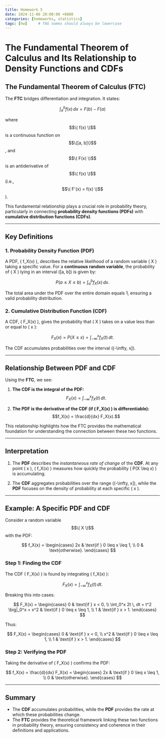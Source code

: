 ```yaml
---
title: Homework 5
date: 2024-11-06 20:00:00 +0800
categories: [homeworks, statistics]
tags: [hw]     # TAG names should always be lowercase
---
```



# The Fundamental Theorem of Calculus and Its Relationship to Density Functions and CDFs

## The Fundamental Theorem of Calculus (FTC)

The **FTC** bridges differentiation and integration. It states:

$$\int_a^b f(x) \, dx = F(b) - F(a)$$

where $$\( f(x) \)$$ is a continuous function on $$\([a, b]\)$$, and $$\( F(x) \)$$ is an antiderivative of $$\( f(x) \)$$ (i.e., $$\( F'(x) = f(x) \)$$).

This fundamental relationship plays a crucial role in probability theory, particularly in connecting **probability density functions (PDFs)** with **cumulative distribution functions (CDFs)**.

---

## Key Definitions

### 1. **Probability Density Function (PDF)**
A PDF, \( f_X(x) \), describes the relative likelihood of a random variable \( X \) taking a specific value. For a **continuous random variable**, the probability of \( X \) lying in an interval \([a, b]\) is given by:

$$P(a \leq X \leq b) = \int_a^b f_X(x) \, dx.$$

The total area under the PDF over the entire domain equals 1, ensuring a valid probability distribution.

### 2. **Cumulative Distribution Function (CDF)**
A CDF, \( F_X(x) \), gives the probability that \( X \) takes on a value less than or equal to \( x \):

$$F_X(x) = P(X \leq x) = \int_{-\infty}^x f_X(t) \, dt.$$

The CDF accumulates probabilities over the interval \((-\infty, x]\).

---

## Relationship Between PDF and CDF

Using the **FTC**, we see:

1. **The CDF is the integral of the PDF:**
   $$F_X(x) = \int_{-\infty}^x f_X(t) \, dt.$$

2. **The PDF is the derivative of the CDF (if \( F_X(x) \) is differentiable):**
   $$f_X(x) = \frac{d}{dx} F_X(x).$$

This relationship highlights how the FTC provides the mathematical foundation for understanding the connection between these two functions.

---

## Interpretation

1. The **PDF** describes the *instantaneous rate of change* of the **CDF**. At any point \( x \), \( f_X(x) \) measures how quickly the probability \( P(X \leq x) \) is accumulating.
   
2. The **CDF** aggregates probabilities over the range \((-\infty, x]\), while the **PDF** focuses on the density of probability at each specific \( x \).

---

## Example: A Specific PDF and CDF

Consider a random variable $$\( X \)$$ with the PDF:

$$
f_X(x) = 
\begin{cases} 
2x & \text{if } 0 \leq x \leq 1, \\
0 & \text{otherwise}.
\end{cases}
$$

### Step 1: Finding the CDF

The CDF \( F_X(x) \) is found by integrating \( f_X(x) \):

$$
F_X(x) = \int_{-\infty}^x f_X(t) \, dt.
$$

Breaking this into cases:

$$
F_X(x) = 
\begin{cases}
0 & \text{if } x < 0, \\
\int_0^x 2t \, dt = t^2 \big|_0^x = x^2 & \text{if } 0 \leq x \leq 1, \\
1 & \text{if } x > 1.
\end{cases}
$$

Thus:

$$
F_X(x) = 
\begin{cases}
0 & \text{if } x < 0, \\
x^2 & \text{if } 0 \leq x \leq 1, \\
1 & \text{if } x > 1.
\end{cases}
$$

### Step 2: Verifying the PDF

Taking the derivative of \( F_X(x) \) confirms the PDF:

$$
f_X(x) = \frac{d}{dx} F_X(x) = 
\begin{cases}
2x & \text{if } 0 \leq x \leq 1, \\
0 & \text{otherwise}.
\end{cases}
$$

---

## Summary

- The **CDF** accumulates probabilities, while the **PDF** provides the rate at which these probabilities change.
- The **FTC** provides the theoretical framework linking these two functions in probability theory, ensuring consistency and coherence in their definitions and applications.
